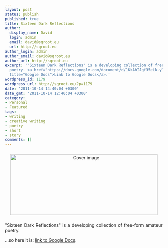 ```yaml
---
layout: post
status: publish
published: true
title: Sixteen Dark Reflections
author:
  display_name: David
  login: admin
  email: david@sqroot.eu
  url: http://sqroot.eu
author_login: admin
author_email: david@sqroot.eu
author_url: http://sqroot.eu
excerpt: '"Sixteen Dark Reflections" is a developing collection of free-form amateur
  poetry. <a href="https://docs.google.com/document/d/1KkAhIJgf35eLk-yTr3BJKNr5LzXyH2aRh5rUxifwAOA/edit?hl=en_US"
  title="Google Docs">Link to Google Docs</a>.'
wordpress_id: 1179
wordpress_url: http://sqroot.eu/?p=1179
date: '2011-10-14 14:40:04 +0300'
date_gmt: '2011-10-14 12:40:04 +0300'
category:
- Personal
- Featured
tags:
- writing
- creative writing
- poetry
- short
- story
comments: []
---
```

<p style="text-align: center"><a href="https://docs.google.com/document/d/1KkAhIJgf35eLk-yTr3BJKNr5LzXyH2aRh5rUxifwAOA/edit?hl=en_US" target="_blank"><img class="size-full wp-image-1180 aligncenter" style="margin-top: 10px;margin-bottom: 10px" src="http://sqroot.eu/wp-content/uploads/2011/10/Dreams1.png" alt="Cover image" width="471" height="194" /></a>

<p style="text-align: justify">"Sixteen Dark Reflections" is a developing collection of free-form amateur poetry.

<p style="text-align: justify">...so here it is: <a href="https://docs.google.com/document/d/1KkAhIJgf35eLk-yTr3BJKNr5LzXyH2aRh5rUxifwAOA/edit?hl=en_US" target="_blank">link to Google Docs</a>.

<p style="text-align: justify">
